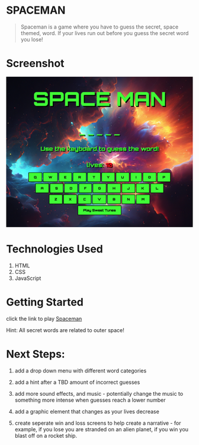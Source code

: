 # SPACEMAN 
> Spaceman is a game where you have to guess the secret, space themed, word. If your lives run out before you guess the secret word you lose!



# Screenshot 

![](imgs/main_screen.png)



 

 # Technologies Used
 1. HTML
 2. CSS
 3. JavaScript


 # Getting Started

click the link to play [Spaceman](https://dawsonchilders.github.io/spaceman-project-1/)

Hint: All secret words are related to outer space!

# Next Steps:

1. add a drop down menu with different word categories

2. add a hint after a TBD amount of incorrect guesses 

3. add more sound effects, and music - potentially change the music to something more intense when guesses reach a lower number

4. add a graphic element that changes as your lives decrease

5. create seperate win and loss screens to help create a narrative - for example, if you lose you are stranded on an alien planet, if you win you blast off on a rocket ship.





